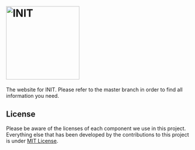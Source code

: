 # <img src="http://rawgithub.com/drublic/init/master/logo.svg" alt="INIT" title="INIT" width="200">

The website for INIT. Please refer to the master branch in order to find all
information you need.

## License

Please be aware of the licenses of each component we use in this project.
Everything else that has been developed by the contributions to this project is
under [MIT License](LICENSE.md).
